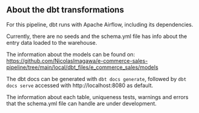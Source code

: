 ## About the dbt transformations

For this pipeline, dbt runs with Apache Airflow, including its dependencies.

Currently, there are no seeds and the schema.yml file has info about the entry data loaded to the warehouse.

The information about the models can be found on: https://github.com/NicolasImagawa/e-commerce-sales-pipeline/tree/main/local/dbt_files/e_commerce_sales/models

The dbt docs can be generated with `dbt docs generate`, followed by `dbt docs serve` accessed with http://localhost:8080 as default.

The information about each table, uniqueness tests, warnings and errors that the schema.yml file can handle are under development.
